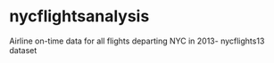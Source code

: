 # nycflightsanalysis
Airline on-time data for all flights departing NYC in 2013- nycflights13 dataset
